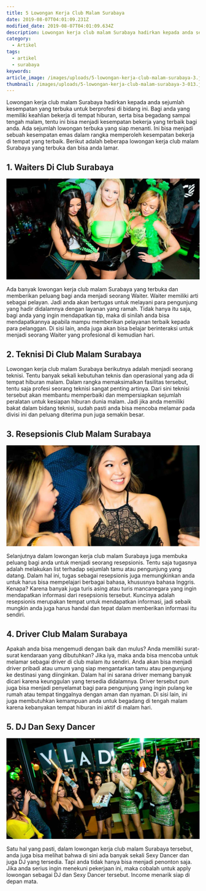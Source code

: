 ```yaml
---
title: 5 Lowongan Kerja Club Malam Surabaya
date: 2019-08-07T04:01:09.231Z
modified_date: 2019-08-07T04:01:09.634Z
description: Lowongan kerja club malam Surabaya hadirkan kepada anda sejumlah kesempatan yang terbuka untuk berprofesi di bidang ini.
category:
  - Artikel
tags:
  - artikel
  - surabaya
keywords:
article_image: /images/uploads/5-lowongan-kerja-club-malam-surabaya-3.jpg
thumbnail: /images/uploads/5-lowongan-kerja-club-malam-surabaya-3-013.jpg
---
```

Lowongan kerja club malam Surabaya hadirkan kepada anda sejumlah kesempatan yang terbuka untuk berprofesi di bidang ini. Bagi anda yang memiliki keahlian bekerja di tempat hiburan, serta bisa begadang sampai tengah malam, tentu ini bisa menjadi kesempatan bekerja yang terbaik bagi anda. Ada sejumlah lowongan terbuka yang siap menanti. Ini bisa menjadi sebuah kesempatan emas dalam rangka memperoleh kesempatan bekerja di tempat yang terbaik. Berikut adalah beberapa lowongan kerja club malam Surabaya yang terbuka dan bisa anda lamar.



## 1. Waiters Di Club Surabaya

![5 Lowongan Kerja Club Malam Surabaya](/images/uploads/5-lowongan-kerja-club-malam-surabaya-3.jpg)

Ada banyak lowongan kerja club malam Surabaya yang terbuka dan memberikan peluang bagi anda menjadi seorang Waiter. Waiter memiliki arti sebagai pelayan. Jadi anda akan bertugas untuk melayani para pengunjung yang hadir didalamnya dengan layanan yang ramah. Tidak hanya itu saja, bagi anda yang ingin mendapatkan tip, maka di sinilah anda bisa mendapatkannya apabila mampu memberikan pelayanan terbaik kepada para pelanggan. Di sisi lain, anda juga akan bisa belajar berinteraksi untuk menjadi seorang Waiter yang profesional di kemudian hari.



## 2. Teknisi Di Club Malam Surabaya

Lowongan kerja club malam Surabaya berikutnya adalah menjadi seorang teknisi. Tentu banyak sekali kebutuhan teknis dan operasional yang ada di tempat hiburan malam. Dalam rangka memaksimalkan fasilitas tersebut, tentu saja profesi seorang teknisi sangat penting artinya. Dari sini teknisi tersebut akan membantu memperbaiki dan mempersiapkan sejumlah peralatan untuk kesiapan hiburan dunia malam. Jadi jika anda memiliki bakat dalam bidang teknisi, sudah pasti anda bisa mencoba melamar pada divisi ini dan peluang diterima pun juga semakin besar.



## 3. Resepsionis Club Malam Surabaya

![5 Lowongan Kerja Club Malam Surabaya](/images/uploads/5-lowongan-kerja-club-malam-surabaya-2.jpg)

Selanjutnya dalam lowongan kerja club malam Surabaya juga membuka peluang bagi anda untuk menjadi seorang resepsionis. Tentu saja tugasnya adalah melakukan list terhadap sejumlah tamu atau pengunjung yang datang. Dalam hal ini, tugas sebagai resepsionis juga memungkinkan anda untuk harus bisa mempelajari berbagai bahasa, khususnya bahasa Inggris. Kenapa? Karena banyak juga turis asing atau turis mancanegara yang ingin mendapatkan informasi dari resepsionis tersebut. Kuncinya adalah resepsionis merupakan tempat untuk mendapatkan informasi, jadi sebaik mungkin anda juga harus handal dan tepat dalam memberikan informasi itu sendiri.



## 4. Driver Club Malam Surabaya

Apakah anda bisa mengemudi dengan baik dan mulus? Anda memiliki surat-surat kendaraan yang dibutuhkan? Jika iya, maka anda bisa mencoba untuk melamar sebagai driver di club malam itu sendiri. Anda akan bisa menjadi driver pribadi atau umum yang siap mengantarkan tamu atau pengunjung ke destinasi yang diinginkan. Dalam hal ini sarana driver memang banyak dicari karena keunggulan yang tersedia didalamnya. Driver tersebut pun juga bisa menjadi penyelamat bagi para pengunjung yang ingin pulang ke rumah atau tempat tinggalnya dengan aman dan nyaman. Di sisi lain, ini juga membutuhkan kemampuan anda untuk begadang di tengah malam karena kebanyakan tempat hiburan ini aktif di malam hari.



## 5. DJ Dan Sexy Dancer

![5 Lowongan Kerja Club Malam Surabaya](/images/uploads/5-lowongan-kerja-club-malam-surabaya-1.jpg)

Satu hal yang pasti, dalam lowongan kerja club malam Surabaya tersebut, anda juga bisa melihat bahwa di sini ada banyak sekali Sexy Dancer dan juga DJ yang tersedia. Tapi anda tidak hanya bisa menjadi penonton saja. Jika anda serius ingin menekuni pekerjaan ini, maka cobalah untuk apply lowongan sebagai DJ dan Sexy Dancer tersebut. Income menarik siap di depan mata.
